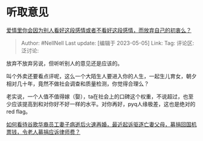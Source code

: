 # 听取意见
[爱情里你会因为别人看好这段感情或者不看好这段感情，而放弃自己的初衷么？](https://www.zhihu.com/question/598800447/answer/3013397060)

> Author: #NellNell
> Last update: [编辑于 2023-05-05]
> Link:
> Tag: 
> 评论区:
> 泛讨论:

放弃不放弃另说，但听听别人的意见还是应该的。

叫个外卖还要看点评呢，这么一个大陌生人要进入你的人生，一起生儿育女，朝夕相对几十年，竟然不做社会调查和质量检测，你觉得合理么？

老实说，一个人值不值得嫁（娶），ta在社会上的口碑这个权重，不说超过，也至少应该提高到和对你好不好一样的水平。对你再好，pyq人缘极差，这也是绝对的red flag。

[如何看待谷歌华裔员工妻子病逝后火速再婚，最近起诉驱逐亡妻父母，募捐回国机票钱，令老人募捐应诉律师费？](https://www.zhihu.com/question/522115736/answer/2394292601)